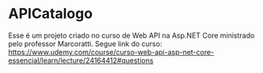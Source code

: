 # APICatalogo
Esse é um projeto criado no curso de Web API na Asp.NET Core ministrado pelo professor Marcoratti. Segue link do curso:  https://www.udemy.com/course/curso-web-api-asp-net-core-essencial/learn/lecture/24164412#questions
